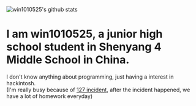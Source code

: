 ![win1010525's github stats](https://github-readme-stats.vercel.app/api?username=win1010525&count_private=true)
# I am win1010525, a junior high school student in Shenyang 4 Middle School in China.
I don't know anything about programming, just having a interest in hackintosh.  
(I'm really busy because of [127 incident](https://www.sohu.com/a/435566993_120051084), after the incident happened, we have a lot of homework everyday)
